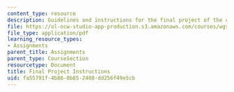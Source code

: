 ```yaml
---
content_type: resource
description: Guidelines and instructions for the final project of the course.
file: https://ol-ocw-studio-app-production.s3.amazonaws.com/courses/wgs-150-gender-power-leadership-and-the-workplace-spring-2015/fa55791f4b860b852408dd256f49e5cb_MITWGS_150S15_Finalproject.pdf
file_type: application/pdf
learning_resource_types:
- Assignments
parent_title: Assignments
parent_type: CourseSection
resourcetype: Document
title: Final Project Instructions
uid: fa55791f-4b86-0b85-2408-dd256f49e5cb
---
```


